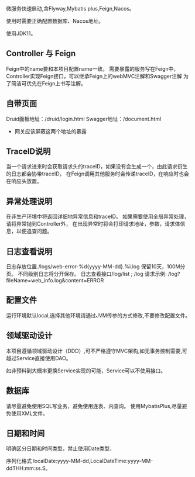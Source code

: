 微服务快速启动,含Flyway,Mybatis plus,Feign,Nacos。

使用时需要正确配置数据库、Nacos地址。

使用JDK11。

## Controller 与 Feign

Feign中的name要和本项目配置name一致。 需要暴露的服务写在Feign中，Controller实现Feign接口，可以继承Feign上的webMVC注解和Swagger注解 为了简洁可优先在Feign上书写注解。

## 自带页面

Druid面板地址：/druid/login.html Swagger地址：/document.html

* 网关应该屏蔽这两个地址的暴露

## TraceID说明

当一个请求进来时会获取请求头的traceID，如果没有会生成一个，由此请求衍生的日志都会协带traceID， 在Feign调用其他服务时会传递traceID，在响应时也会在响应头放置。

## 异常处理说明

在非生产环境中将返回详细地异常信息和traceID。 如果需要使用全局异常处理，请将异常抛到Controller外， 在出现异常时将会打印请求地址，参数，请求体信息，以便追查问题。

## 日志查看说明

日志存放位置./logs/web-error-%d{yyyy-MM-dd}.%i.log 保留10天，100M分页。 不同级别日志将分开保存。 日志查看接口/log/list ; /log 请求示例:
/log?fileName=web_info.log&content=ERROR

## 配置文件

运行环境默认local,选择其他环境请通过JVM传参的方式修改,不要修改配置文件。

## 领域驱动设计

本项目遵循领域驱动设计（DDD）,可不严格遵守MVC架构,如无事务控制需要,可越过Service直接使用DAO。

如非预料到大概率更换Service实现的可能，Service可以不使用接口。

## 数据库

请尽量避免使用SQL写业务，避免使用连表、内查询。 使用MybatisPlus,尽量避免使用XML文件。

## 日期和时间

明确区分日期和时间类型，禁止使用Date类型，

序列化格式 localDate:yyyy-MM-dd,LocalDateTime:yyyy-MM-ddTHH:mm:ss.S。